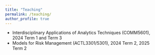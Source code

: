 ```yaml
---
title: "Teaching"
permalink: /teaching/
author_profile: true
---
```


* Interdisciplinary Applications of Analytics Techniques (COMM5601), 2024 Term 1 and Term 3
* Models for Risk Management (ACTL3301/5301), 2024 Term 2, 2025 Term 2
